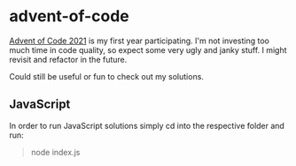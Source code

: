 # advent-of-code

[Advent of Code 2021](https://adventofcode.com/2021) is my first year participating.
I'm not investing too much time in code quality, so expect some very ugly and janky stuff. I might revisit and refactor in the future.

Could still be useful or fun to check out my solutions.

## JavaScript

In order to run JavaScript solutions simply cd into the respective folder and run:

> node index.js
